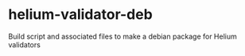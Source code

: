 # helium-validator-deb
Build script and associated files to make a debian package for Helium validators
